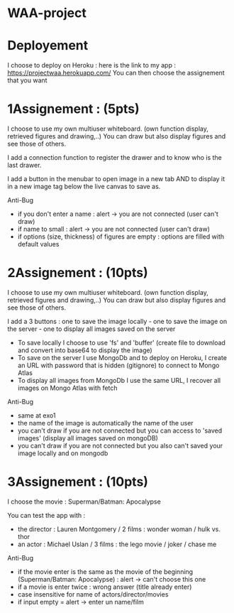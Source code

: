 # WAA-project

# Deployement 
I choose to deploy on Heroku : 
here is the link to my app : https://projectwaa.herokuapp.com/
You can then choose the assignement that you want 

# 1Assignement : (5pts)
I choose to use my own multiuser whiteboard. (own function display, retrieved figures and drawing,..)
You can draw but also display figures and see those of others.

I add a connection function to register the drawer and to know who is the last drawer.

I add a button in the menubar to open image in a new tab AND to display it in a new image tag below the live canvas to save as.

Anti-Bug
- if you don't enter a name : alert -> you are not connected (user can't draw)
- if name to small : alert -> you are not connected (user can't draw)
- if options (size, thickness) of figures are empty : options are filled with default values


# 2Assignement : (10pts)
I choose to use my own multiuser whiteboard. (own function display, retrieved figures and drawing,..)
You can draw but also display figures and see those of others.

I add a 3 buttons : one to save the image locally - one to save the image on the server - one to display all images saved on the server

- To save locally I choose to use 'fs' and 'buffer' (create file to download and convert into base64 to display the image)
- To save on the server I use MongoDb and to deploy on Heroku, I create an URL with password that is hidden (gitignore) to connect to Mongo Atlas
- To display all images from MongoDb I use the same URL, I recover all images on Mongo Atlas with fetch


Anti-Bug
- same at exo1
- the name of the image is automatically the name of the user
- you can't draw if you are not connected but you can access to 'saved images' (display all images saved on mongoDB)
- you can't draw if you are not connected but you also can't saved your image locally and on mongodb



# 3Assignement : (10pts)
I choose the movie : Superman/Batman: Apocalypse

You can test the app with : 
- the director : Lauren Montgomery / 2 films : wonder woman / hulk vs. thor
- an actor : Michael Uslan / 3 films : the lego movie / joker / chase me

Anti-Bug
- if the movie enter is the same as the movie of the beginning (Superman/Batman: Apocalypse) : alert -> can't choose this one
- if a movie is enter twice : wrong answer (title already enter)
- case insensitive for name of actors/director/movies
- if input empty = alert -> enter un name/film
